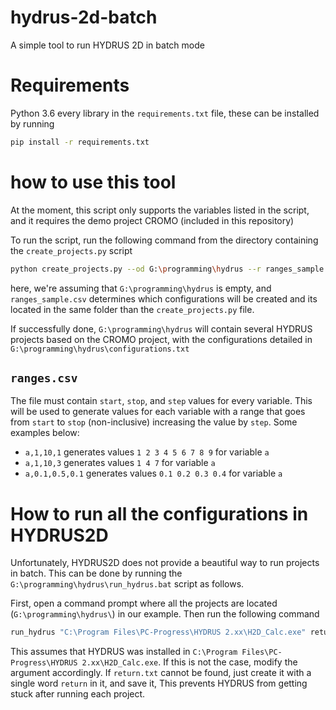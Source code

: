 # hydrus-2d-batch
A simple tool to run HYDRUS 2D in batch mode

# Requirements

Python 3.6
every library in the `requirements.txt` file, these can be installed by running

```bash
pip install -r requirements.txt
```

# how to use this tool

At the moment, this script only supports the variables listed in the script, and it requires the demo project CROMO (included in this repository)

To run the script, run the following command from the directory containing the `create_projects.py` script

```bash
python create_projects.py --od G:\programming\hydrus --r ranges_sample.csv
```

here, we're assuming that `G:\programming\hydrus` is empty, and `ranges_sample.csv` determines which configurations will be created and its located in the same folder than the `create_projects.py` file.

If successfully done, `G:\programming\hydrus` will contain several HYDRUS projects based on the CROMO project, with the configurations detailed in `G:\programming\hydrus\configurations.txt`

## `ranges.csv`

The file must contain `start`, `stop`, and `step` values for every variable. This will be used to generate values for each variable with a range that goes from `start` to `stop` (non-inclusive) increasing the value by `step`. Some examples below:

* `a,1,10,1` generates values `1 2 3 4 5 6 7 8 9` for variable `a`
* `a,1,10,3` generates values `1 4 7` for variable `a`
* `a,0.1,0.5,0.1` generates values `0.1 0.2 0.3 0.4` for variable `a`

# How to run all the configurations in HYDRUS2D 

Unfortunately, HYDRUS2D does not provide a beautiful way to run projects in batch. This can be done by running the `G:\programming\hydrus\run_hydrus.bat` script as follows.

First, open a command prompt where all the projects are located (`G:\programming\hydrus\`) in our example. Then run the following command

```bat
run_hydrus "C:\Program Files\PC-Progress\HYDRUS 2.xx\H2D_Calc.exe" return.txt
```

This assumes that HYDRUS was installed in `C:\Program Files\PC-Progress\HYDRUS 2.xx\H2D_Calc.exe`. If this is not the case, modify the argument accordingly. If `return.txt` cannot be found, just create it with a single word `return` in it, and save it, This prevents HYDRUS from getting stuck after running each project. 


